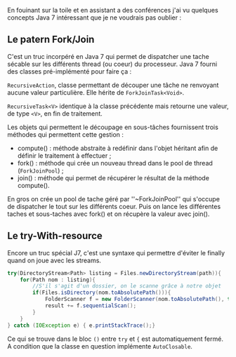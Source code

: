 <!-- --- title: Java / Concepts intéressant en Java 7 -->
En fouinant sur la toile et en assistant a des conférences j'ai vu quelques concepts Java 7 intéressant que je ne 
voudrais pas oublier :

## Le patern Fork/Join
C'est un truc incorpéré en Java 7 qui permet de dispatcher une tache sécable sur les différents thread (ou coeur) du 
processeur. Java 7 fourni des classes pré-implémenté pour faire ça : 

`RecursiveAction`, classe permettant de découper une tâche ne renvoyant aucune valeur particulière. 
Elle hérite de `ForkJoinTask<Void>`.

`RecursiveTask<V>` identique à la classe précédente mais retourne une valeur, de type `<V>`, en fin de traitement.

Les objets qui permettent le découpage en sous-tâches fournissent trois méthodes qui permettent cette gestion :

 * compute() : méthode abstraite à redéfinir dans l'objet héritant afin de définir le traitement à effectuer ;
 * fork() : méthode qui crée un nouveau thread dans le pool de thread (`ForkJoinPool`) ;
 * join() : méthode qui permet de récupérer le résultat de la méthode compute().
 
En gros on crée un pool de tache géré par ''~ForkJoinPool'' qui s'occupe de dispatcher le tout sur les différents coeur. 
Puis on lance les différentes taches et sous-taches avec fork() et on récupère la valeur avec join().

## Le try-With-resource
Encore un truc spécial J7, c'est une syntaxe qui permettre d'éviter le finally quand on joue avec les streams.

``` java
try(DirectoryStream<Path> listing = Files.newDirectoryStream(path)){			
	for(Path nom : listing){
		//S'il s'agit d'un dossier, on le scanne grâce à notre objet
		if(Files.isDirectory(nom.toAbsolutePath())){
			FolderScanner f = new FolderScanner(nom.toAbsolutePath(), this.filter);
			result += f.sequentialScan();
		}
	}
} catch (IOException e) { e.printStackTrace();}
``` 

Ce qui se trouve dans le bloc `()` entre `try` et `{` est automatiquement fermé. A condition que la classe en question 
implémente `AutoClosable`.

<!-- --- tags: java -->